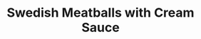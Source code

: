 ---
title: "Swedish Meatballs with Cream Sauce"
description: "Delicious Swedish meatballs smothered in a creamy sauce, perfect for a cozy night in. Experience the flavors of Sweden with this comforting dish!"

pubDate: 2024-01-30

image: "https://img.freepik.com/free-photo/top-view-broccoli-cauliflower-salad-meatball-plate-green-white-checkered-napkin-fork-nude-isolated-background-copy-space_140725-140736.jpg?t=st=1727550742~exp=1727554342~hmac=324de0e6e02d207482b23ab112abd47ef2fffb499930d395bcf77b7b2ff603e9&w=826"
imageAlt: "Plate of Swedish meatballs with creamy sauce garnished with parsley"

cookingTime: 40

steps:
  - title: "Prepare the Meatballs"
    actions:
      - "In a mixing bowl, combine ground beef, breadcrumbs, finely chopped onion, egg, salt, pepper, and a pinch of nutmeg. Mix until well combined."
      - "Shape the mixture into small meatballs, about 3 centimeters in diameter."
  - title: "Cook the Meatballs"
    actions:
      - "Heat a skillet over medium heat and add a bit of oil."
      - "Add the meatballs to the skillet and cook until browned on all sides and cooked through, about 10-12 minutes. Transfer the cooked meatballs to a plate and cover to keep warm."
  - title: "Make the Cream Sauce"
    actions:
      - "In the same skillet, melt butter over medium heat."
      - "Whisk in flour to create a roux, cooking for about 1-2 minutes until golden brown."
      - "Gradually whisk in beef broth and heavy cream, stirring constantly until the sauce thickens, about 5-7 minutes."
      - "Season the sauce with salt, pepper, and a pinch of nutmeg to taste."
  - title: ""
    actions:
      - "Return the meatballs to the skillet, coating them with the creamy sauce."
      - "Let the meatballs simmer in the sauce for a few minutes to absorb the flavors."
      - "Transfer the meatballs and sauce to a serving plate."
      - "Garnish with freshly chopped parsley."
  - title: "Voilà!"
    actions:
      - "Indulge in your creation and savor the moment. Bon appétit!"    

ingredients:
  - title: "For the Meatballs:"
    items:
      - quantity: "115"
        name: "gram ground beef"
      - quantity: "2"
        name: "tablespoons breadcrumbs"
      - quantity: "1/4"
        name: "small onion, finely chopped"
      - quantity: "1"
        name: "egg"
      - quantity: "1/4"
        name: "teaspoon salt"
      - quantity: "1/4"
        name: "teaspoon black pepper"
      - quantity: "1"
        name: "pinch of nutmeg"  
  - title: "For the Cream Sauce:"
    items:
      - quantity: "1"
        name: "tablespoon butter"
      - quantity: "1"
        name: "tablespoon all-purpose flour"
      - quantity: "1/2"
        name: "cup beef broth"
      - quantity: "1/4"
        name: "cup heavy cream"
      - quantity: ""
        name: "Salt and pepper to taste"
      - quantity: "1"
        name: "pinch of nutmeg"  

recipeNotes: 
    [
        "For extra flavor, you can add a splash of Worcestershire sauce or Dijon mustard to the cream sauce.",
        "If the sauce is too thick, you can thin it out with a bit more beef broth or heavy cream.",
        "Serve the meatballs with lingonberry jam for a classic Swedish accompaniment.",
        "Feel free to adjust the seasoning and spices according to your taste preferences."
    ]

tags: [ "swedish", "meatballs", "cream-sauce" ]

slug: swedish-meatballs-cream-sauce
---